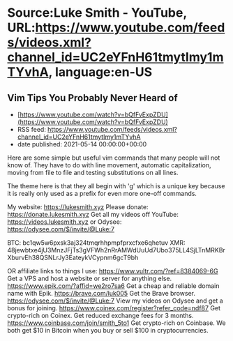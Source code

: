 # Source:Luke Smith - YouTube, URL:https://www.youtube.com/feeds/videos.xml?channel_id=UC2eYFnH61tmytImy1mTYvhA, language:en-US

## Vim Tips You Probably Never Heard of
 - [https://www.youtube.com/watch?v=bQfFvExpZDU](https://www.youtube.com/watch?v=bQfFvExpZDU)
 - RSS feed: https://www.youtube.com/feeds/videos.xml?channel_id=UC2eYFnH61tmytImy1mTYvhA
 - date published: 2021-05-14 00:00:00+00:00

Here are some simple but useful vim commands that many people will not know of. They have to do with line movement, automatic capitalization, moving from file to file and testing substitutions on all lines.

The theme here is that they all begin with 'g' which is a unique key because it is really only used as a prefix for even more one-off commands.

My website: https://lukesmith.xyz
Please donate: https://donate.lukesmith.xyz
Get all my videos off YouTube: https://videos.lukesmith.xyz
or Odysee: https://odysee.com/$/invite/@Luke:7

BTC: bc1qw5w6pxsk3aj324tmqrhhpmpfprxcfxe6qhetuv
XMR: 48jewbtxe4jU3MnzJFjTs3gVFWh2nRrAMWdUuUd7Ubo375LL4SjLTnMRKBrXburvEh38QSNLrJy3EateykVCypnm6gcT9bh

OR affiliate links to things l use:
https://www.vultr.com/?ref=8384069-6G Get a VPS and host a website or server for anything else.
https://www.epik.com/?affid=we2ro7sa6 Get a cheap and reliable domain name with Epik.
https://brave.com/luk005 Get the Brave browser.
https://odysee.com/$/invite/@Luke:7 View my videos on Odysee and get a bonus for joining.
https://www.coinex.com/register?refer_code=ndf87 Get crypto-rich on Coinex. Get reduced exchange fees for 3 months.
https://www.coinbase.com/join/smith_5to1 Get crypto-rich on Coinbase. We both get $10 in Bitcoin when you buy or sell $100 in cryptocurrencies.

